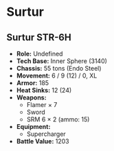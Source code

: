 # Surtur
## Surtur STR-6H
- **Role:** Undefined
- **Tech Base:** Inner Sphere (3140)
- **Chassis:** 55 tons (Endo Steel)
- **Movement:** 6 / 9 (12) / 0, XL
- **Armor:** 185
- **Heat Sinks:** 12 (24)
- **Weapons:**
  - Flamer × 7
  - Sword
  - SRM 6 × 2 (ammo: 15)
- **Equipment:**
  - Supercharger
- **Battle Value:** 1203

